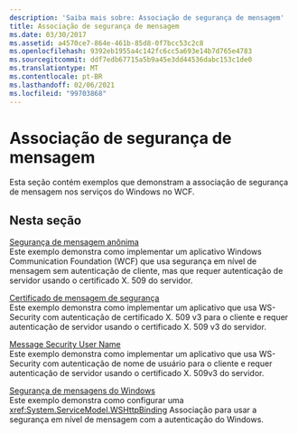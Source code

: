 ```yaml
---
description: 'Saiba mais sobre: Associação de segurança de mensagem'
title: Associação de segurança de mensagem
ms.date: 03/30/2017
ms.assetid: a4570ce7-864e-461b-85d8-0f7bcc53c2c8
ms.openlocfilehash: 9392eb1955a4c142fc6cc5a693e14b7d765e4783
ms.sourcegitcommit: ddf7edb67715a5b9a45e3dd44536dabc153c1de0
ms.translationtype: MT
ms.contentlocale: pt-BR
ms.lasthandoff: 02/06/2021
ms.locfileid: "99703868"
---
```

# <a name="message-security-binding"></a>Associação de segurança de mensagem

Esta seção contém exemplos que demonstram a associação de segurança de mensagem nos serviços do Windows no WCF.  
  
## <a name="in-this-section"></a>Nesta seção  

 [Segurança de mensagem anônima](message-security-anonymous.md)  
 Este exemplo demonstra como implementar um aplicativo Windows Communication Foundation (WCF) que usa segurança em nível de mensagem sem autenticação de cliente, mas que requer autenticação de servidor usando o certificado X. 509 do servidor.  
  
 [Certificado de mensagem de segurança](message-security-certificate.md)  
 Este exemplo demonstra como implementar um aplicativo que usa WS-Security com autenticação de certificado X. 509 v3 para o cliente e requer autenticação de servidor usando o certificado X. 509 v3 do servidor.  
  
 [Message Security User Name](message-security-user-name.md)  
 Este exemplo demonstra como implementar um aplicativo que usa WS-Security com autenticação de nome de usuário para o cliente e requer autenticação de servidor usando o certificado X. 509v3 do servidor.  
  
 [Segurança de mensagens do Windows](message-security-windows.md)  
 Este exemplo demonstra como configurar uma <xref:System.ServiceModel.WSHttpBinding> Associação para usar a segurança em nível de mensagem com a autenticação do Windows.

